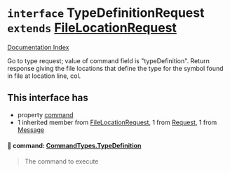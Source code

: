 # `interface` TypeDefinitionRequest `extends` [FileLocationRequest](../interface.FileLocationRequest/README.md)

[Documentation Index](../README.md)

Go to type request; value of command field is
"typeDefinition". Return response giving the file locations that
define the type for the symbol found in file at location line, col.

## This interface has

- property [command](#-command-commandtypestypedefinition)
- 1 inherited member from [FileLocationRequest](../interface.FileLocationRequest/README.md), 1 from [Request](../interface.Request/README.md), 1 from [Message](../interface.Message/README.md)


#### 📄 command: [CommandTypes.TypeDefinition](../enum.CommandTypes/README.md#typedefinition--typedefinition)

> The command to execute



